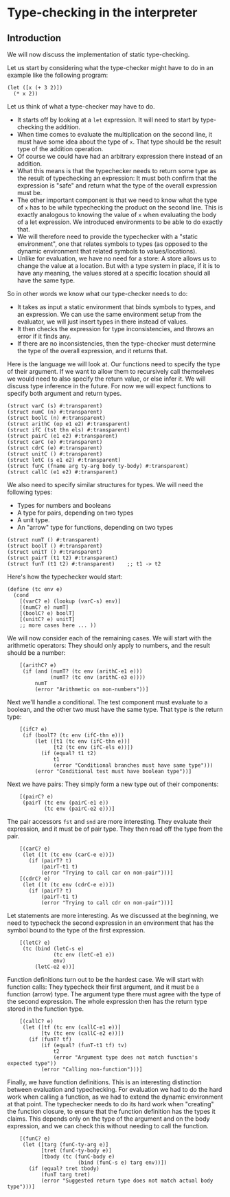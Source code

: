 # Type-checking in the interpreter

## Introduction

We will now discuss the implementation of static type-checking.

Let us start by considering what the type-checker might have to do in an example like the following program:
```racket
(let ([x (+ 3 2)])
  (* x 2))
```

Let us think of what a type-checker may have to do.

- It starts off by looking at a `let` expression. It will need to start by type-checking the addition.
- When time comes to evaluate the multiplication on the second line, it must have some idea about the type of `x`. That type should be the result type of the addition operation.
- Of course we could have had an arbitrary expression there instead of an addition.
- What this means is that the typechecker needs to return some type as the result of typechecking an expression: It must both confirm that the expression is "safe" and return what the type of the overall expression must be.
- The other important component is that we need to know what the type of `x` has to be while typechecking the product on the second line. This is exactly analogous to knowing the value of `x` when evaluating the body of a let expression. We introduced environments to be able to do exactly that.
- We will therefore need to provide the typechecker with a "static environment", one that relates symbols to types (as opposed to the dynamic environment that related symbols to values/locations).
- Unlike for evaluation, we have no need for a store: A store allows us to change the value at a location. But with a type system in place, if it is to have any meaning, the values stored at a specific location should all have the same type.

So in other words we know what our type-checker needs to do:

- It takes as input a static environment that binds symbols to types, and an expression. We can use the same environment setup from the evaluator, we will just insert types in there instead of values.
- It then checks the expression for type inconsistencies, and throws an error if it finds any.
- If there are no inconsistencies, then the type-checker must determine the type of the overall expression, and it returns that.

Here is the language we will look at. Our functions need to specify the type of their argument. If we want to allow them to recursively call themselves we would need to also specify the return value, or else infer it. We will discuss type inference in the future. For now we will expect functions to specify both argument and return types.

```racket
(struct varC (s) #:transparent)
(struct numC (n) #:transparent)
(struct boolC (n) #:transparent)
(struct arithC (op e1 e2) #:transparent)
(struct ifC (tst thn els) #:transparent)
(struct pairC (e1 e2) #:transparent)
(struct carC (e) #:transparent)
(struct cdrC (e) #:transparent)
(struct unitC () #:transparent)
(struct letC (s e1 e2) #:transparent)
(struct funC (fname arg ty-arg body ty-body) #:transparent)
(struct callC (e1 e2) #:transparent)
```

We also need to specify similar structures for types. We will need the following types:

- Types for numbers and booleans
- A type for pairs, depending on two types
- A unit type.
- An "arrow" type for functions, depending on two types

```racket
(struct numT () #:transparent)
(struct boolT () #:transparent)
(struct unitT () #:transparent)
(struct pairT (t1 t2) #:transparent)
(struct funT (t1 t2) #:transparent)    ;; t1 -> t2
```
Here's how the typechecker would start:
```racket
(define (tc env e)
  (cond
    [(varC? e) (lookup (varC-s) env)]
    [(numC? e) numT]
    [(boolC? e) boolT]
    [(unitC? e) unitT]
    ;; more cases here ... ))
```

We will now consider each of the remaining cases. We will start with the arithmetic operators: They should only apply to numbers, and the result should be a number:
```racket
    [(arithC? e)
     (if (and (numT? (tc env (arithC-e1 e)))
              (numT? (tc env (arithC-e3 e))))
         numT
         (error "Arithmetic on non-numbers"))]
```

Next we'll handle a conditional. The test component must evaluate to a boolean, and the other two must have the same type. That type is the return type:
```racket
    [(ifC? e)
     (if (boolT? (tc env (ifC-thn e)))
         (let ([t1 (tc env (ifC-thn e))]
               [t2 (tc env (ifC-els e))])
           (if (equal? t1 t2)
               t1
               (error "Conditional branches must have same type")))
         (error "Conditional test must have boolean type"))]
```

Next we have pairs: They simply form a new type out of their components:
```racket
    [(pairC? e)
     (pairT (tc env (pairC-e1 e))
            (tc env (pairC-e2 e)))]
```

The pair accessors `fst` and `snd` are more interesting. They evaluate their expression, and it must be of pair type. They then read off the type from the pair.
```racket
    [(carC? e)
     (let ([t (tc env (carC-e e))])
       (if (pairT? t)
           (pairT-t1 t)
           (error "Trying to call car on non-pair")))]
    [(cdrC? e)
     (let ([t (tc env (cdrC-e e))])
       (if (pairT? t)
           (pairT-t1 t)
           (error "Trying to call cdr on non-pair")))]
```

Let statements are more interesting. As we discussed at the beginning, we need to typecheck the second expression in an environment that has the symbol bound to the type of the first expression.
```racket
    [(letC? e)
     (tc (bind (letC-s e)
               (tc env (letC-e1 e))
               env)
         (letC-e2 e))]
```

Function definitions turn out to be the hardest case. We will start with function calls: They typecheck their first argument, and it must be a function (arrow) type. The argument type there must agree with the type of the second expression. The whole expression then has the return type stored in the function type.
```racket
    [(callC? e)
     (let ([tf (tc env (callC-e1 e))]
           [tv (tc env (callC-e2 e))])
       (if (funT? tf)
           (if (equal? (funT-t1 tf) tv)
               t2
               (error "Argument type does not match function's expected type"))
           (error "Calling non-function")))]
```

Finally, we have function definitions. This is an interesting distinction between evaluation and typechecking. For evaluation we had to do the hard work when calling a function, as we had to extend the dynamic environment at that point. The typechecker needs to do its hard work when "creating" the function closure, to ensure that the function definition has the types it claims. This depends only on the type of the argument and on the body expression, and we can check this without needing to call the function.
```racket
    [(funC? e)
     (let ([targ (funC-ty-arg e)]
           [tret (funC-ty-body e)]
           [tbody (tc (funC-body e)
                       (bind (funC-s e) targ env))])
       (if (equal? tret tbody)
           (funT targ tret)
           (error "Suggested return type does not match actual body type")))]
```
